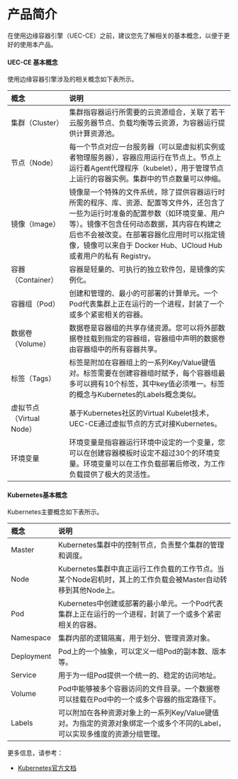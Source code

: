 # 产品简介

在使用边缘容器引擎（UEC-CE）之前，建议您先了解相关的基本概念，以便于更好的使用本产品。

 

#### UEC-CE 基本概念

使用边缘容器引擎涉及的相关概念如下表所示。

| 概念                     | 说明                                                         |
| :----------------------- | :----------------------------------------------------------- |
| 集群（Cluster）          | 集群指容器运行所需要的云资源组合，关联了若干云服务器节点、负载均衡等云资源，为容器运行提供计算资源池。 |
| 节点（Node）             | 每一个节点对应一台服务器（可以是虚拟机实例或者物理服务器），容器应用运行在节点上。节点上运行着Agent代理程序（kubelet），用于管理节点上运行的容器实例。集群中的节点数量可以伸缩。 |
| 镜像（Image）            | 镜像是一个特殊的文件系统，除了提供容器运行时所需的程序、库、资源、配置等文件外，还包含了一些为运行时准备的配置参数（如环境变量、用户等）。镜像不包含任何动态数据，其内容在构建之后也不会被改变。在部署容器化应用时可以指定镜像，镜像可以来自于 Docker Hub、UCloud Hub或者用户的私有 Registry。 |
| 容器（Container）        | 容器是轻量的、可执行的独立软件包，是镜像的实例化。           |
| 容器组（Pod）            | 创建和管理的、最小的可部署的计算单元。一个Pod代表集群上正在运行的一个进程，封装了一个或多个紧密相关的容器。 |
| 数据卷（Volume）         | 数据卷是容器组的共享存储资源。您可以将外部数据卷挂载到指定的容器组，容器组中声明的数据卷由容器组中的所有容器共享。 |
| 标签（Tags）             | 标签是附加在容器组上的一系列Key/Value键值对。标签需要在创建容器组时赋予，每个容器组最多可以拥有10个标签，其中key值必须唯一。标签的概念与Kubernetes的Labels概念类似。 |
| 虚拟节点（Virtual Node） | 基于Kubernetes社区的Virtual Kubelet技术，UEC-CE通过虚拟节点的方式对接Kubernetes。 |
| 环境变量                 | 环境变量是指容器运行环境中设定的一个变量，您可以在创建容器模板时设定不超过30个的环境变量。环境变量可以在工作负载部署后修改，为工作负载提供了极大的灵活性。 |



#### Kubernetes基本概念

Kubernetes主要概念如下表所示。

| 概念       | 说明                                                         |
| :--------- | :----------------------------------------------------------- |
| Master     | Kubernetes集群中的控制节点，负责整个集群的管理和调度。       |
| Node       | Kubernetes集群中真正运行工作负载的工作节点。当某个Node宕机时，其上的工作负载会被Master自动转移到其他Node上。 |
| Pod        | Kubernetes中创建或部署的最小单元。一个Pod代表集群上正在运行的一个进程，封装了一个或多个紧密相关的容器。 |
| Namespace  | 集群内部的逻辑隔离，用于划分、管理资源对象。                 |
| Deployment | Pod上的一个抽象，可以定义一组Pod的副本数、版本等。           |
| Service    | 用于为一组Pod提供一个统一的、稳定的访问地址。                |
| Volume     | Pod中能够被多个容器访问的文件目录。一个数据卷可以挂载在Pod中的一个或多个容器的指定路径下。 |
| Labels     | 可以附加在各种资源对象上的一系列Key/Value键值对。为指定的资源对象绑定一个或多个不同的Label，可以实现多维度的资源分组管理。 |



更多信息，请参考：

- [Kubernetes官方文档](https://kubernetes.io/zh/docs/concepts/?spm=a2c4g.11186623.0.0.73036949ODLavV)

